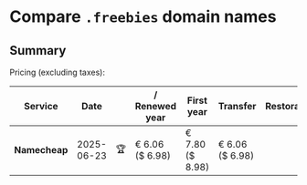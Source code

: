 # Compare `.freebies` domain names

## Summary

Pricing (excluding taxes):

| Service | Date |  | / Renewed year | First year | Transfer | Restoration |
|--|--|--|--|--|--|--|
| **Namecheap** | 2025-06-23 | 🏆 | € 6.06<br>($ 6.98) | € 7.80<br>($ 8.98) | € 6.06<br>($ 6.98) |  |
